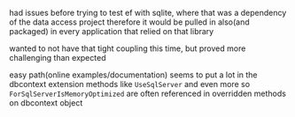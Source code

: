 had issues before trying to test ef with sqlite, where that was a dependency of the data access project
therefore it would be pulled in also(and packaged) in every application that relied on that library

wanted to not have that tight coupling this time, but proved more challenging than expected

easy path(online examples/documentation) seems to put a lot in the dbcontext
extension methods like `UseSqlServer` and even more so `ForSqlServerIsMemoryOptimized` are often referenced in overridden methods on dbcontext object
